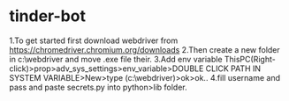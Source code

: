 # tinder-bot

1.To get started first download webdriver from https://chromedriver.chromium.org/downloads 
2.Then create a new folder in c:\webdriver and move .exe file their.
3.Add env variable ThisPC(Right-click)>prop>adv_sys_settings>env_variable>DOUBLE CLICK PATH IN SYSTEM VARIABLE>New>type (c:\webdriver)>ok>ok..
4.fill username and pass and paste secrets.py into python>lib folder.
